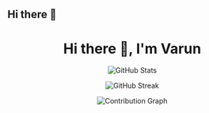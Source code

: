 ## Hi there 👋

<h1 align="center">Hi there 👋, I'm Varun</h1>

<p align="center">
  <img src="https://github-readme-stats.vercel.app/api?username=varunPocketfm&show_icons=true&theme=dark" alt="GitHub Stats" />
</p>

<p align="center">
  <img src="https://github-readme-streak-stats.herokuapp.com?user=varunPocketfm&theme=dark" alt="GitHub Streak" />
</p>

<p align="center">
  <img src="https://github-readme-activity-graph.vercel.app/graph?username=varunPocketfm&theme=github-compact&area=true&color=orange" alt="Contribution Graph" />
</p>


<!--
**varunPocketfm/varunPocketfm** is a ✨ _special_ ✨ repository because its `README.md` (this file) appears on your GitHub profile.

Here are some ideas to get you started:

- 🔭 I’m currently working on ...
- 🌱 I’m currently learning ...
- 👯 I’m looking to collaborate on ...
- 🤔 I’m looking for help with ...
- 💬 Ask me about ...
- 📫 How to reach me: ...
- 😄 Pronouns: ...
- ⚡ Fun fact: ...
-->
